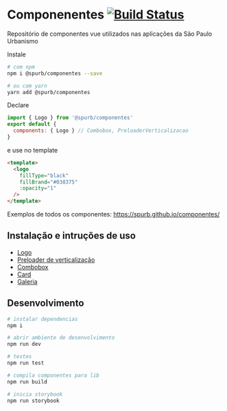 # Componenentes [![Build Status](https://travis-ci.org/SPURB/componentes.svg?branch=master)](https://travis-ci.org/SPURB/componentes)
Repositório de componentes vue utilizados nas aplicações da São Paulo Urbanismo

Instale
```bash
# com npm
npm i @spurb/componentes --save

# ou com yarn
yarn add @spurb/componentes
```

Declare
```js
import { Logo } from '@spurb/componentes'
export default {
  components: { Logo } // Combobox, PreloaderVerticalizacao
}
```
e use no template
```html
<template>
  <logo
    fillType="black" 
    fillBrand="#038375"
    :opacity="1"
  />
</template>
```

Exemplos de todos os componentes:
https://spurb.github.io/componentes/


## Instalação e intruções de uso
 - [Logo](./src/lib/logo/README)
 - [Preloader de verticalização](./src/lib/PreloaderVerticalizacao/README)
 - [Combobox](./src/lib/Combobox/README)
 - [Card](./src/lib/Card/README)
 - [Galeria](./src/lib/Galeria/README)


## Desenvolvimento

```sh
# instalar dependencias
npm i

# abrir ambiente de desenvolvimento
npm run dev

# testes
npm run test

# compila componentes para lib
npm run build

# inicia storybook
npm run storybook
```
